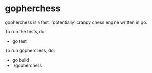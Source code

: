 gopherchess
===========

gopherchess is a fast, (potentially) crappy chess engine written in go.

To run the tests, do:
* go test

To run gopherchess, do:
* go build
* ./gopherchess
